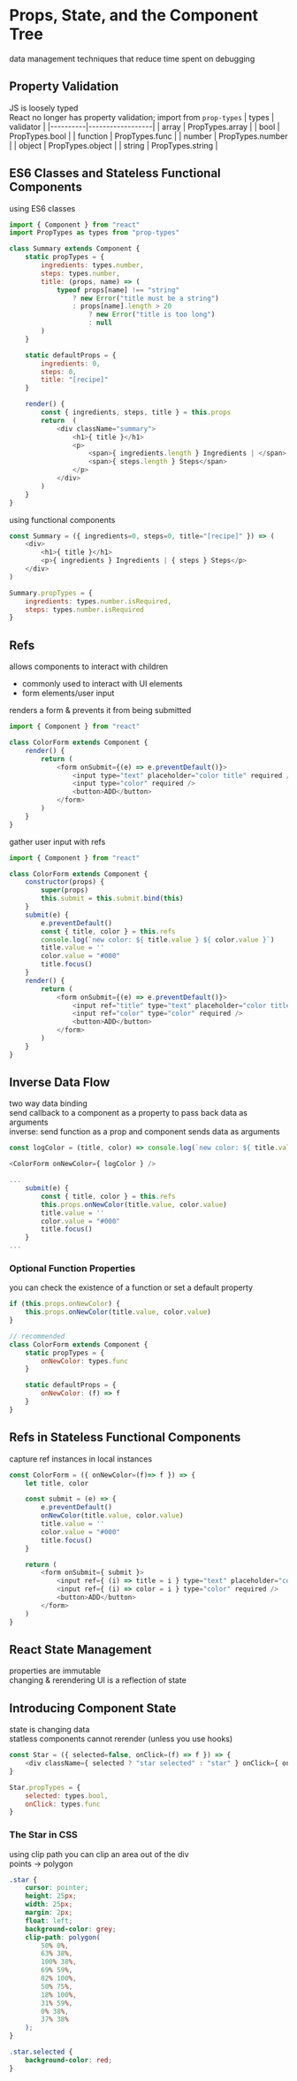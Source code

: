 # Props, State, and the Component Tree
data management techniques that reduce time spent on debugging  

## Property Validation
JS is loosely typed  
React no longer has property validation; import from `prop-types`
| types    | validator        |
|----------|------------------|
| array    | PropTypes.array  |
| bool     | PropTypes.bool   |
| function | PropTypes.func   |
| number   | PropTypes.number |
| object   | PropTypes.object |
| string   | PropTypes.string |

## ES6 Classes and Stateless Functional Components
using ES6 classes
```js
import { Component } from "react"
import PropTypes as types from "prop-types"

class Summary extends Component {
    static propTypes = {
        ingredients: types.number,
        steps: types.number,
        title: (props, name) => (
            typeof props[name] !== "string"
                ? new Error("title must be a string")
                : props[name].length > 20
                    ? new Error("title is too long")
                    : null
        )
    }

    static defaultProps = {
        ingredients: 0,
        steps: 0,
        title: "[recipe]"
    }

    render() {
        const { ingredients, steps, title } = this.props
        return  (
            <div className="summary">
                <h1>{ title }</h1>
                <p>
                    <span>{ ingredients.length } Ingredients | </span>
                    <span>{ steps.length } Steps</span>
                </p>
            </div>
        )
    }
}
```
using functional components
```js
const Summary = ({ ingredients=0, steps=0, title="[recipe]" }) => (
    <div>
        <h1>{ title }</h1>
        <p>{ ingredients } Ingredients | { steps } Steps</p>
    </div>
)

Summary.propTypes = {
    ingredients: types.number.isRequired,
    steps: types.number.isRequired
}
```

## Refs
allows components to interact with children  
* commonly used to interact with UI elements  
* form elements/user input

renders a form & prevents it from being submitted  
```js
import { Component } from "react"

class ColorForm extends Component {
    render() {
        return (
            <form onSubmit={(e) => e.preventDefault()}>
                <input type="text" placeholder="color title" required />
                <input type="color" required />
                <button>ADD</button>
            </form>
        )
    }
}
```
gather user input with refs
```js
import { Component } from "react"

class ColorForm extends Component {
    constructor(props) {
        super(props)
        this.submit = this.submit.bind(this)
    }
    submit(e) {
        e.preventDefault()
        const { title, color } = this.refs
        console.log(`new color: ${ title.value } ${ color.value }`)
        title.value = ''
        color.value = "#000"
        title.focus()
    }
    render() {
        return (
            <form onSubmit={(e) => e.preventDefault()}>
                <input ref="title" type="text" placeholder="color title" required />
                <input ref="color" type="color" required />
                <button>ADD</button>
            </form>
        )
    }
}
```

## Inverse Data Flow
two way data binding  
send callback to a component as a property to pass back data as arguments  
inverse: send function as a prop and component sends data as arguments  
```js
const logColor = (title, color) => console.log(`new color: ${ title.value } ${ color.value }`)

<ColorForm onNewColor={ logColor } />

...
    submit(e) {
        const { title, color } = this.refs
        this.props.onNewColor(title.value, color.value)
        title.value = ''
        color.value = "#000"
        title.focus()
    }
...
```

### Optional Function Properties
you can check the existence of a function or set a default property
```js
if (this.props.onNewColor) {
    this.props.onNewColor(title.value, color.value)
}

// recommended
class ColorForm extends Component {
    static propTypes = {
        onNewColor: types.func
    }

    static defaultProps = {
        onNewColor: (f) => f
    }
}
```

## Refs in Stateless Functional Components
capture ref instances in local instances  
```js
const ColorForm = ({ onNewColor=(f)=> f }) => {
    let title, color

    const submit = (e) => {
        e.preventDefault()
        onNewColor(title.value, color.value)
        title.value = ''
        color.value = "#000"
        title.focus()
    }

    return (
        <form onSubmit={ submit }>
            <input ref={ (i) => title = i } type="text" placeholder="color title" required />
            <input ref={ (i) => color = i } type="color" required />
            <button>ADD</button>
        </form>
    )
}
```

## React State Management
properties are immutable  
changing & rerendering UI is a reflection of state  

## Introducing Component State
state is changing data  
statless components cannot rerender (unless you use hooks)  
```js
const Star = ({ selected=false, onClick=(f) => f }) => {
    <div className={ selected ? "star selected" : "star" } onClick={ onClick }></div>
}

Star.propTypes = {
    selected: types.bool,
    onClick: types.func
}
```

### The Star in CSS
using clip path you can clip an area out of the div  
points -> polygon  
```css
.star {
    cursor: pointer;
    height: 25px;
    width: 25px;
    margin: 2px;
    float: left;
    background-color: grey;
    clip-path: polygon(
        50% 0%,
        63% 38%,
        100% 38%,
        69% 59%,
        82% 100%,
        50% 75%,
        18% 100%,
        31% 59%,
        0% 38%,
        37% 38%
    );
}

.star.selected {
    background-color: red;
}
```